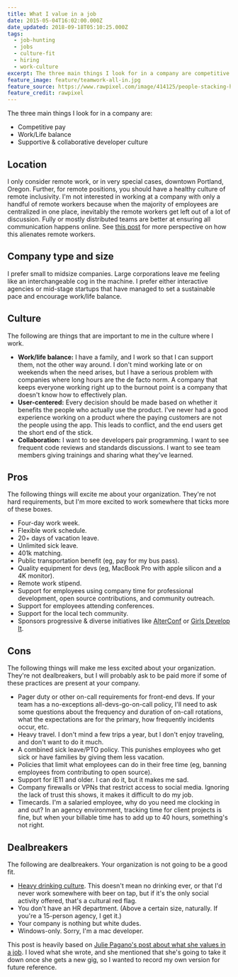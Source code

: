 ```yaml
---
title: What I value in a job
date: 2015-05-04T16:02:00.000Z
date_updated: 2018-09-18T05:10:25.000Z
tags:
  - job-hunting
  - jobs
  - culture-fit
  - hiring
  - work-culture
excerpt: The three main things I look for in a company are competitive pay, work/life balance, and a supportive and collaborative developer culture.
feature_image: feature/teamwork-all-in.jpg
feature_source: https://www.rawpixel.com/image/414125/people-stacking-hands
feature_credit: rawpixel
---
```


The three main things I look for in a company are:

- Competitive pay
- Work/Life balance
- Supportive & collaborative developer culture

## Location

I only consider remote work, or in very special cases, downtown Portland, Oregon. Further, for remote positions, you should have a healthy culture of remote inclusivity. I'm not interested in working at a company with only a handful of remote workers because when the majority of employees are centralized in one place, inevitably the remote workers get left out of a lot of discussion. Fully or mostly distributed teams are better at ensuring all communication happens online. See [this post](https://www.lullabot.com/blog/article/yahoo-best-buy-and-telecommuting-advice-distributed-company) for more perspective on how this alienates remote workers.

## Company type and size

I prefer small to midsize companies. Large corporations leave me feeling like an interchangeable cog in the machine. I prefer either interactive agencies or mid-stage startups that have managed to set a sustainable pace and encourage work/life balance.

## Culture

The following are things that are important to me in the culture where I work.

- **Work/life balance:** I have a family, and I work so that I can support them, not the other way around. I don't mind working late or on weekends when the need arises, but I have a serious problem with companies where long hours are the de facto norm. A company that keeps everyone working right up to the burnout point is a company that doesn't know how to effectively plan.
- **User-centered:** Every decision should be made based on whether it benefits the people who actually use the product. I've never had a good experience working on a product where the paying customers are not the people using the app. This leads to conflict, and the end users get the short end of the stick.
- **Collaboration:** I want to see developers pair programming. I want to see frequent code reviews and standards discussions. I want to see team members giving trainings and sharing what they've learned.

## Pros

The following things will excite me about your organization. They're not hard requirements, but I'm more excited to work somewhere that ticks more of these boxes.

- Four-day work week.
- Flexible work schedule.
- 20+ days of vacation leave.
- Unlimited sick leave.
- 401k matching.
- Public transportation benefit (eg, pay for my bus pass).
- Quality equipment for devs (eg, MacBook Pro with apple silicon and a 4K monitor).
- Remote work stipend.
- Support for employees using company time for professional development, open source contributions, and community outreach.
- Support for employees attending conferences.
- Support for the local tech community.
- Sponsors progressive & diverse initiatives like [AlterConf](http://www.alterconf.com/) or [Girls Develop It](https://www.girldevelopit.com/).

## Cons

The following things will make me less excited about your organization. They're not dealbreakers, but I will probably ask to be paid more if some of these practices are present at your company.

- Pager duty or other on-call requirements for front-end devs. If your team has a no-exceptions all-devs-go-on-call policy, I'll need to ask some questions about the frequency and duration of on-call rotations, what the expectations are for the primary, how frequently incidents occur, etc.
- Heavy travel. I don't mind a few trips a year, but I don't enjoy traveling, and don't want to do it much.
- A combined sick leave/PTO policy. This punishes employees who get sick or have families by giving them less vacation.
- Policies that limit what employees can do in their free time (eg, banning employees from contributing to open source).
- Support for IE11 and older. I can do it, but it makes me sad.
- Company firewalls or VPNs that restrict access to social media. Ignoring the lack of trust this shows, it makes it difficult to do my job.
- Timecards. I'm a salaried employee, why do you need me clocking in and out? In an agency environment, tracking time for client projects is fine, but when your billable time has to add up to 40 hours, something's not right.

## Dealbreakers

The following are dealbreakers. Your organization is not going to be a good fit.

- [Heavy drinking culture](https://modelviewculture.com/pieces/the-ux-of-alcohol-abuse-reflections-on-a-year-of-sobriety). This doesn't mean no drinking ever, or that I'd never work somewhere with beer on tap, but if it's the only social activity offered, that's a cultural red flag.
- You don't have an HR department. (Above a certain size, naturally. If you're a 15-person agency, I get it.)
- Your company is nothing but white dudes.
- Windows-only. Sorry, I'm a mac developer.

<aside>

This post is heavily based on [Julie Pagano's post about what she values in a job](http://juliepagano.com/blog/2015/04/23/for-a-limited-time-only-looking-for-work/). I loved what she wrote, and she mentioned that she's going to take it down once she gets a new gig, so I wanted to record my own version for future reference.

</aside>
